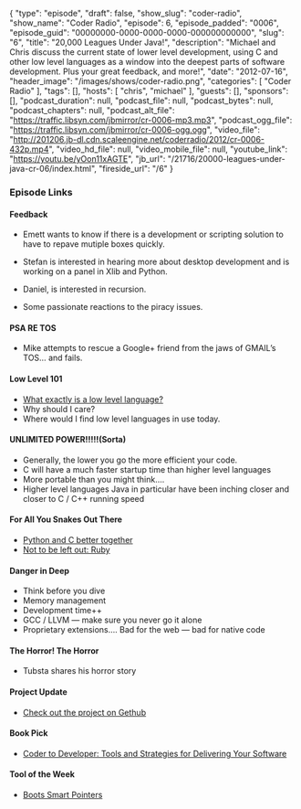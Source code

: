 {
  "type": "episode",
  "draft": false,
  "show_slug": "coder-radio",
  "show_name": "Coder Radio",
  "episode": 6,
  "episode_padded": "0006",
  "episode_guid": "00000000-0000-0000-0000-000000000000",
  "slug": "6",
  "title": "20,000 Leagues Under Java!",
  "description": "Michael and Chris discuss the current state of lower level development, using C and other low level languages as a window into the deepest parts of software development. Plus your great feedback, and more!",
  "date": "2012-07-16",
  "header_image": "/images/shows/coder-radio.png",
  "categories": [
    "Coder Radio"
  ],
  "tags": [],
  "hosts": [
    "chris",
    "michael"
  ],
  "guests": [],
  "sponsors": [],
  "podcast_duration": null,
  "podcast_file": null,
  "podcast_bytes": null,
  "podcast_chapters": null,
  "podcast_alt_file": "https://traffic.libsyn.com/jbmirror/cr-0006-mp3.mp3",
  "podcast_ogg_file": "https://traffic.libsyn.com/jbmirror/cr-0006-ogg.ogg",
  "video_file": "http://201206.jb-dl.cdn.scaleengine.net/coderradio/2012/cr-0006-432p.mp4",
  "video_hd_file": null,
  "video_mobile_file": null,
  "youtube_link": "https://youtu.be/yOon11xAGTE",
  "jb_url": "/21716/20000-leagues-under-java-cr-06/index.html",
  "fireside_url": "/6"
}


### Episode Links

#### Feedback

  * Emett wants to know if there is a development or scripting solution to have to repave
mutiple boxes quickly.

  * Stefan is interested in hearing more about desktop development and is working on a panel in Xlib and Python.
  * Daniel, is interested in recursion.
  * Some passionate reactions to the piracy issues.

#### PSA RE TOS

  * Mike attempts to rescue a Google+ friend from the jaws of GMAIL’s TOS… and fails.

#### Low Level 101

  * [What exactly is a low level language? ](http://www.codecommit.com/blog/java/defining-high-mid-and-low-level-languages/index.html)
  * Why should I care?
  * Where would I find low level languages in use today.

#### UNLIMITED POWER!!!!!(Sorta)

  * Generally, the lower you go the more efficient your code.
  * C will have a much faster startup time than higher level languages
  * More portable than you might think….
  * Higher level languages Java in particular have been inching closer and closer to C / C++ running speed

#### For All You Snakes Out There

  * [Python and C better together](http://docs.python.org/extending/extending.html/index.html)
  * [Not to be left out: Ruby](http://www.ruby-doc.org/docs/ProgrammingRuby/html/ext_ruby.html/index.html)

#### Danger in Deep

  * Think before you dive
  * Memory management
  * Development time++
  * GCC / LLVM — make sure you never go it alone
  * Proprietary extensions…. Bad for the web — bad for native code

#### The Horror! The Horror

  * Tubsta shares his horror story

#### Project Update

  * [Check out the project on Gethub](https://github.com/dominickm/jupiter_broadcasting_mobile_community/index.html)

#### Book Pick

  * [Coder to Developer: Tools and Strategies for Delivering Your Software](https://www.amazon.com/dp/B000PY3ZCG?SubscriptionId=0RGQ32M03RDWT5YF2K82&tag=thelinactsho-20&linkCode=xm2&camp=2025&creative=165953&creativeASIN=B000PY3ZCG)

#### Tool of the Week

  * [Boots Smart Pointers](http://www.boost.org/doc/libs/1_50_0/libs/smart_ptr/smart_ptr.htm/index.html)


